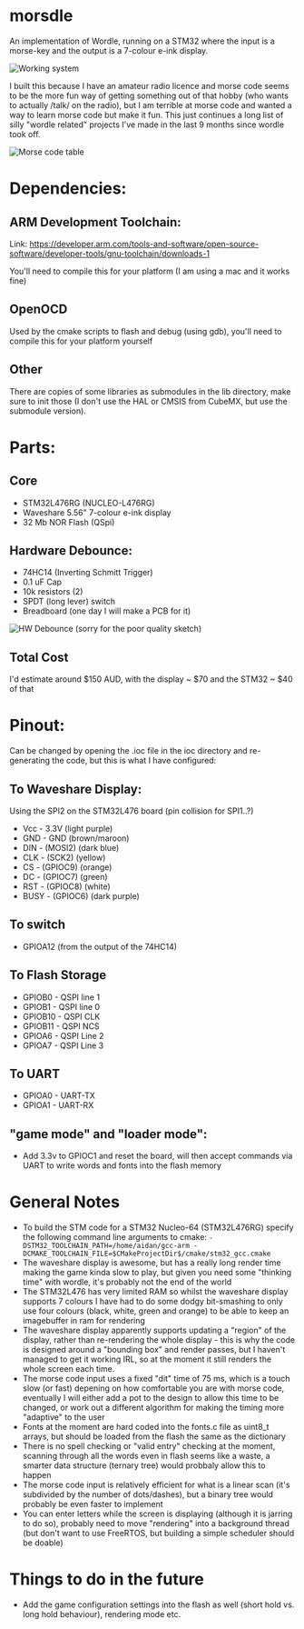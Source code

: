 # morsdle
An implementation of Wordle, running on a STM32 where the input is a morse-key and the output is a 7-colour e-ink display.

![Working system](doc/assembled.jpeg "Assembled Solution")

I built this because I have an amateur radio licence and morse code seems to be the more fun way of getting something out of that hobby (who wants to actually /talk/ on the radio), but I am terrible at morse code and wanted a way to learn morse code but make it fun. This just continues a long list of silly "wordle related" projects I've made in the last 9 months since wordle took off.

![Morse code table](doc/morse-code-table.jpeg "Morse Code Table")


# Dependencies:

## ARM Development Toolchain:

Link: https://developer.arm.com/tools-and-software/open-source-software/developer-tools/gnu-toolchain/downloads-1

You'll need to compile this for your platform (I am using a mac and it works fine)

## OpenOCD

Used by the cmake scripts to flash and debug (using gdb), you'll need to compile this for your platform yourself

## Other
There are copies of some libraries as submodules in the lib directory, make sure to init those (I don't use the HAL or CMSIS from CubeMX, but use the submodule version).

# Parts:

## Core
* STM32L476RG (NUCLEO-L476RG)
* Waveshare 5.56" 7-colour e-ink display
* 32 Mb NOR Flash (QSpi)

## Hardware Debounce:
* 74HC14 (Inverting Schmitt Trigger)
* 0.1 uF Cap
* 10k resistors (2)
* SPDT (long lever) switch
* Breadboard (one day I will make a PCB for it)

![HW Debounce](doc/hw_debounce.jpg "HW Debounce Schematic")
(sorry for the poor quality sketch)


## Total Cost
I'd estimate around $150 AUD, with the display ~ $70 and the STM32 ~ $40 of that

# Pinout:

Can be changed by opening the .ioc file in the ioc directory and re-generating the code, but this is what I have configured:

## To Waveshare Display:
Using the SPI2 on the STM32L476 board (pin collision for SPI1..?)

* Vcc	- 3.3V  (light purple)
* GND	- GND  (brown/maroon)
* DIN	-  (MOSI2)  (dark blue)
* CLK	- (SCK2)  (yellow)
* CS	- (GPIOC9) (orange)
* DC	- (GPIOC7)  (green)
* RST	- (GPIOC8)  (white)
* BUSY - (GPIOC6)  (dark purple)

## To switch
* GPIOA12 (from the output of the 74HC14)

## To Flash Storage
* GPIOB0 - QSPI line 1
* GPIOB1 - QSPI line 0
* GPIOB10 - QSPI CLK
* GPIOB11 - QSPI NCS
* GPIOA6 - QSPI Line 2
* GPIOA7 - QSPI Line 3

## To UART
* GPIOA0 - UART-TX
* GPIOA1 - UART-RX



## "game mode" and "loader mode":
* Add 3.3v to GPIOC1 and reset the board, will then accept commands via UART to write words and fonts into the flash memory


# General Notes

* To build the STM code for a STM32 Nucleo-64 (STM32L476RG) specify the following command line arguments to cmake:
`-DSTM32_TOOLCHAIN_PATH=/home/aidan/gcc-arm -DCMAKE_TOOLCHAIN_FILE=$CMakeProjectDir$/cmake/stm32_gcc.cmake`
* The waveshare display is awesome, but has a really long render time making the game kinda slow to play, but given you need some "thinking time" with wordle, it's probably not the end of the world
* The STM32L476 has very limited RAM so whilst the waveshare display supports 7 colours I have had to do some dodgy bit-smashing to only use four colours (black, white, green and orange) to be able to keep an imagebuffer in ram for rendering
* The waveshare display apparently supports updating a "region" of the display, rather than re-rendering the whole display - this is why the code is designed around a "bounding box" and render passes, but I haven't managed to get it working IRL, so at the moment it still renders the whole screen each time.
* The  morse code input uses a fixed "dit" time of 75 ms, which is a touch slow (or fast) depening on how comfortable you are with morse code, eventually I will either add a pot to the design to allow this time to be changed, or work out a different algorithm for making the timing more "adaptive" to the user
* Fonts at the moment are hard coded into the fonts.c file as uint8_t arrays, but should be loaded from the flash the same as the dictionary
* There is no spell checking or "valid entry" checking at the moment, scanning through all the words even in flash seems like a waste, a smarter data structure (ternary tree) would probbaly allow this to happen
* The morse code input is relatively efficient for what is a linear scan (it's subdivided by the number of dots/dashes), but a binary tree would probably be even faster to implement
* You can enter letters while the screen is displaying (although it is jarring to do so), probably need to move "rendering" into a background thread (but don't want to use FreeRTOS, but building a simple scheduler should be doable)

# Things to do in the future

* Add the game configuration settings into the flash as well (short hold vs. long hold behaviour), rendering mode etc.
